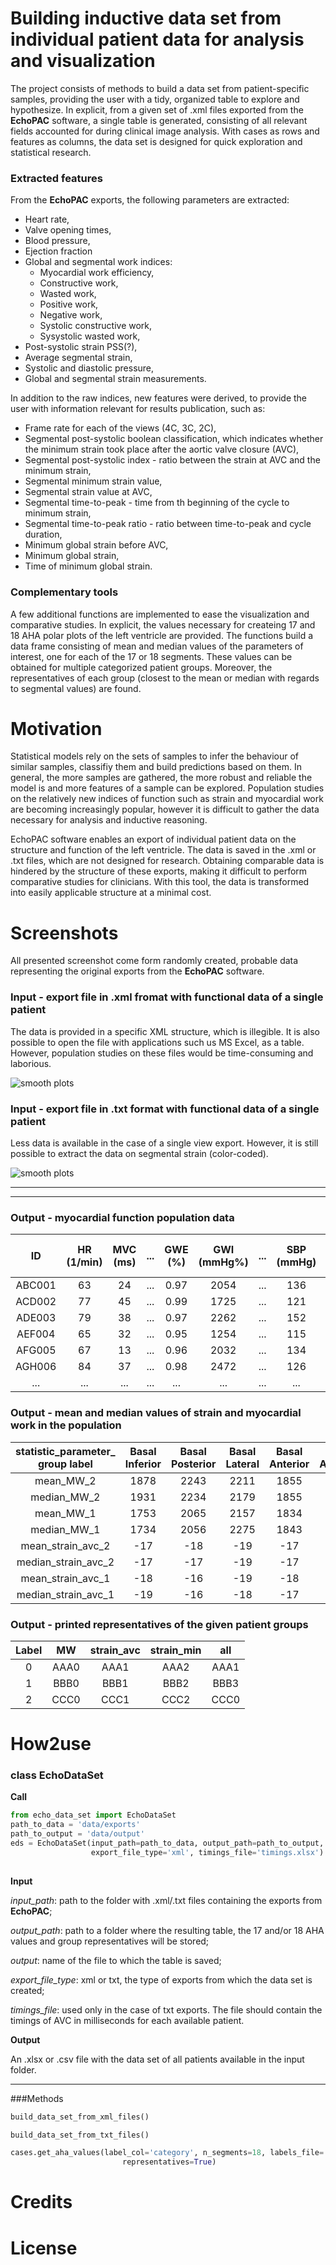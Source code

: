 # Building inductive data set from individual patient data for analysis and visualization
The project consists of methods to build a data set from patient-specific samples, providing the user with a tidy,
organized table to explore and hypothesize. In explicit, from a given set of .xml files exported from the 
**EchoPAC** software, a single table is generated, consisting of all relevant fields accounted for during clinical image 
analysis. With cases as rows and features as columns, the data set is designed for quick exploration and statistical
research.

### Extracted features
From the **EchoPAC** exports, the following parameters are extracted:
 * Heart rate,
 * Valve opening times,
 * Blood pressure,
 * Ejection fraction
 * Global and segmental work indices:
    * Myocardial work efficiency,
    * Constructive work,
    * Wasted work,
    * Positive work,
    * Negative work,
    * Systolic constructive work,
    * Sysystolic wasted work,
 * Post-systolic strain PSS(?),
 * Average segmental strain,
 * Systolic and diastolic pressure,
 * Global and segmental strain measurements.
   
In addition to the raw indices, new features were derived, to provide the user with information relevant for 
results publication, such as:
 * Frame rate for each of the views (4C, 3C, 2C),
 * Segmental post-systolic boolean classification, which indicates whether the minimum strain took place after the 
 aortic valve closure (AVC),
 * Segmental post-systolic index - ratio between the strain at AVC and the minimum strain,
 * Segmental minimum strain value,
 * Segmental strain value at AVC,
 * Segmental time-to-peak - time from th beginning of the cycle to minimum strain,
 * Segmental time-to-peak ratio - ratio between time-to-peak and cycle duration,
 * Minimum global strain before AVC,
 * Minimum global strain,
 * Time of minimum global strain.
 
### Complementary tools

A few additional functions are implemented to ease the visualization and comparative studies. In explicit, the values 
necessary for createing 17 and 18 AHA polar plots of the left ventricle are provided. The functions build a data frame
consisting of mean and median values of the parameters of interest, one for each of the 17 or 18 segments. These values
can be obtained for multiple categorized patient groups. Moreover, the representatives of each group (closest to the
mean or median with regards to segmental values) are found.

# Motivation
Statistical models rely on the sets of samples to infer the behaviour of similar samples, classifiy them and build
predictions based on them. In general, the more samples are gathered, the more robust and reliable the model is and more
features of a sample can be explored. Population studies on the relatively new indices of function such as strain
and myocardial work are becoming increasingly popular, however it is difficult to gather the data necessary for analysis
and inductive reasoning.

EchoPAC software enables an export of individual patient data on the structure and function of the left ventricle. The
data is saved in the .xml or .txt files, which are not designed for research. Obtaining comparable data is hindered by
the structure of these exports, making it difficult to perform comparative studies for clinicians. With this tool, the 
data is transformed into easily applicable structure at a minimal cost.

# Screenshots 
All presented screenshot come form randomly created, probable data representing the original exports from the 
**EchoPAC** software.

### Input - export file in .xml fromat with functional data of a single patient
The data is provided in a specific XML structure, which is illegible. It is also possible to open the file with
applications such us MS Excel, as a table. However, population studies on these files would be time-consuming and 
laborious.

![smooth plots](images/xml_example_gedit.png  "Segmental Strain - Echopac version")

### Input - export file in .txt format with functional data of a single patient
Less data is available in the case of a single view export. However, it is still possible to extract the data on
segmental strain (color-coded).

![smooth plots](images/txt_example.png  "Segmental Strain - Echopac version")

---
---

### Output - myocardial function population data
ID | HR (1/min) | MVC (ms) | ... | GWE (%) | GWI (mmHg%) |... |  SBP (mmHg) | DBP (mmHg) | MW_Basal Inferior (mmHg%) | MW_Basal Posterior (mmHg%)| ...
 :---:|:---:|:---:| :---: | :---: | :---: | :---: | :---: | :---: | :---: | :---: | :---:  
ABC001 | 63	| 24    | ... | 0.97	| 2054  | ... | 136	| 83	| 1524	| 2234	| ... 
ACD002 | 77	| 45	| ... | 0.99	| 1725	| ... | 121	| 73	| 1281	| 1875 | ... 
ADE003 | 79	| 38	| ... | 0.97	| 2262	| ... | 152	| 92	| 1362	| 2893 | ... 
AEF004	| 65 | 32	| ... | 0.95	| 1254	| ... | 115	| 77	| 1123	| 1490 | ... 
AFG005	| 67 | 13	| ... | 0.96	| 2032	| ... | 134	| 85	| 1552	| 1750 | ... 
AGH006	| 84 | 37	| ... | 0.98	| 2472	| ... | 126	| 72	| 2762	| 3312 | ... 
... |... |... |... |... |... |... |... |... |... |... |... 

### Output - mean and median values of strain and myocardial work in the population
statistic_parameter_ group label|	Basal Inferior	| Basal Posterior	| Basal Lateral	| Basal Anterior	| Basal Anteroseptal	| Basal Septal	| Mid Inferior	| ...
:---:|:---:|:---:| :---: | :---: | :---: | :---: | :---: | :---: 
mean_MW_2	|1878	|2243	|2211	|1855	|1960	|1739	|2088	| ...
median_MW_2	|1931	|2234	|2179	|1855	|1931	|1693	|2088	| ...
mean_MW_1	|1753	|2065	|2157	|1834	|1710	|1770	|1997	| ...
median_MW_1	|1734	|2056	|2275	|1843	|1705	|1770	|1997	| ...
mean_strain_avc_2	|-17	|-18	|-19	|-17	|-17	|-15	|-20	| ...
median_strain_avc_2	|-17	|-17	|-19	|-17	|-18	|-14	|-20	| ...
mean_strain_avc_1	|-18	|-16	|-19	|-18	|-18	|-17	|-22	| ...
median_strain_avc_1	|-19	|-16	|-18	|-17	|-18	|-17	|-21	| ...


### Output - printed representatives of the given patient groups

Label | MW | strain_avc | strain_min | all
:---:|:---:|:---:| :---: | :---: 
0 | AAA0|AAA1|	AAA2|	AAA1
1|	BBB0|	BBB1|	BBB2|	BBB3
2|	CCC0|	CCC1|	CCC2|	CCC0

# How2use

### class EchoDataSet

**Call**
```python
from echo_data_set import EchoDataSet
path_to_data = 'data/exports'
path_to_output = 'data/output'
eds = EchoDataSet(input_path=path_to_data, output_path=path_to_output, output='all_cases.csv', 
                  export_file_type='xml', timings_file='timings.xlsx')
   
```

**Input**

*input_path*: path to the folder with .xml/.txt files containing the exports from **EchoPAC**;

 
*output_path*: path to a folder where the resulting table, the 17 and/or 18 AHA values and group representatives
will be stored;

*output*: name of the file to which the table is saved;

*export_file_type*: xml or txt, the type of exports from which the data set is created;

*timings_file*: used only in the case of txt exports. The file should contain the timings of AVC in milliseconds for
each available patient.
 
**Output** 

An .xlsx or .csv file with the data set of all patients available in the input folder.

---
###Methods

```python
build_data_set_from_xml_files()
```

```python
build_data_set_from_txt_files()
```

```python
cases.get_aha_values(label_col='category', n_segments=18, labels_file='List of patients with MW.xlsx',
                         representatives=True)
```
# Credits


# License